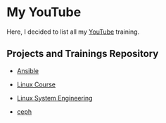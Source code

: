 # My YouTube

Here, I decided to list all my [YouTube](https://www.youtube.com/@MortezaBashsiz "YouTube") training.

## Projects and Trainings Repository

- [Ansible](https://github.com/MortezaBashsiz/YouTube/tree/main/Ansible "Ansible")

- [Linux Course](https://github.com/MortezaBashsiz/YouTube/tree/main/Linux-Course "Linux Course")

- [Linux System Engineering](https://github.com/MortezaBashsiz/YouTube/tree/main/Linux-System-Engineering "Linux System Engineering")

- [ceph](https://github.com/MortezaBashsiz/YouTube/tree/main/ceph "ceph")
